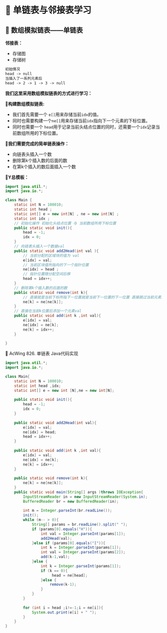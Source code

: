 # :bookmark: 单链表与邻接表学习

## :book: 数组模拟链表——单链表

**邻接表：**

- 存储图
- 存储树

```txt
初始情况
head -> null
当插入了一系列元素后
head -> 2 -> 1 -> 3 -> null
```

**我们这里采用数组模拟链表的方式进行学习：**

:bookmark_tabs:**构建数组模拟链表:**

- 我们首先需要一个 `e[]`用来存储当前`idx`的值。
- 同时也需要构建一个`ne[]`用来存储当前`idx`指向下一个元素的下标位置。
- 同时也需要一个 `head`用于记录当前头结点位置的同时，还需要一个`idx`记录当前数组所用的下标位置。

**:bookmark_tabs:我们需要完成的简单链表操作：**

- 向链表头插入一个数
- 删除第k个插入数的后面的数
- 在第k个插入的数后面插入一个数

**:bookmark_tabs:Y总模板：**

```java
import java.util.*;
import java.io.*;

class Main {
    static int N = 100010;
    static int head ;
    static int[] e = new int[N] , ne = new int[N] ;
    static int idx ;
    // 初始化操作 初始化头结点位置 与 当前数组所用下标位置
    public static void init(){
        head = -1;
        idx = 0;
    }
    // 向链表头插入一个数据val
    public static void add2Head(int val ){
        // 当前分配的区域块的值为 val
        e[idx] = val;
        // 当前区块值所指向的下一个指针位置
        ne[idx] = head ;
        // 指针位置随分配空间后移
        head = idx++;
    }
    // 删除第k个插入数的后面的数
    public static void remove(int k){
        // 直接就是当前下标所指下一位置就是当前下一位置的下一位置 直接跳过当前元素空间指向下一个位置 画图理解
        ne[k] = ne[ne[k]];
    }
    // 直接在当前k位置后添加一个元素val
    public static void add(int k ,int val){
        e[idx] = val;
        ne[idx] = ne[k];
        ne[k] = idx++;
    }
    
}
```

:bookmark_tabs: AcWing 826. 单链表 Java代码实现
```java
import java.util.*;
import java.io.*;

class Main{
    static int N = 100010;
    static int head ,idx;
    static int[] e = new int [N],ne = new int[N];
    
    public static void init(){
        head = -1;
        idx = 0;
    }
    
    public static void add2Head(int val){
        e[idx] = val;
        ne[idx] = head;
        head = idx++;
    }
    
    public static void add(int k ,int val){
        e[idx] = val;
        ne[idx] = ne[k];
        ne[k] = idx++;
    }
    
    public static void remove(int k){
        ne[k] = ne[ne[k]];
    }
    public static void main(String[] args )throws IOException{
        InputStreamReader in = new InputStreamReader(System.in);
        BufferedReader br = new BufferedReader(in);
        
        int m = Integer.parseInt(br.readLine());
        init();
        while (m-- > 0){
            String[] params = br.readLine().split(" ");
            if (params[0].equals("H")){
                int val = Integer.parseInt(params[1]);
                add2Head(val);
            }else if (params[0].equals("I")){
                int k = Integer.parseInt(params[1]);
                int val = Integer.parseInt(params[2]);
                add(k-1,val);
            }else {
                int k = Integer.parseInt(params[1]);
                if (k == 0){
                     head = ne[head];
                }else {
                    remove(k-1);
                }
            }
        }
        
        for (int i = head ;i!=-1;i = ne[i]){
            System.out.print(e[i] + " ");
        }
    }
}
```